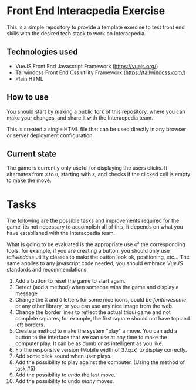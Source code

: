 # Front End Interacpedia Exercise
This is a simple repository to provide a template exercise to test front end skills
with the desired tech stack to work on Interacpedia.

## Technologies used
- VueJS Front End Javascript Framework (https://vuejs.org/)
- Tailwindcss Front End Css utility Framework (https://tailwindcss.com/)
- Plain HTML

## How to use
You should start by making a public fork of this repository, where you can 
make your changes, and share it with the Interacpedia team.

This is created a single HTML file that can be used directly in any browser or server deployment configuration.

## Current state
The game is currently only useful for displaying the users clicks. It alternates from `X` to `O`, starting with `X`, and checks if the 
clicked cell is empty to make the move.

# Tasks
The following are the possible tasks and improvements required for the game, its not necessary to 
accomplish all of this, it depends on what you have established with the Interacpedia team.

What is going to be evaluated is the appropriate use of the corresponding tools, for example, if you
are creating a button, you should only use *tailwindcss* utility classes to make the button look ok, positioning, etc...
The same applies to any javascript code needed, you should embrace *VueJS* standards and recommendations.

1. Add a button to reset the game to start again.
2. Detect (add a method) when someone wins the game and display a message
3. Change the `X` and `O` letters for some nice icons, could be *fontawesome*, or any other library, or you can use any nice image from the web.
4. Change the border lines to reflect the actual triqui game and not complete squares, for example, the first
square should not have top and left borders.
5. Create a method to make the system "play" a move. You can add a button to the interface that we can use 
at any time to make the computer play. It can be as dumb or as intelligent as you like.
6. Fix the responsive version (Mobile width of 37xpx) to display correctly.
7. Add some click sound when user plays.
8. Add the possibility to play against the computer. (Using the method of task #5)
9. Add the possibility to *undo* the last move. 
10. Add the possibility to undo *many* moves.
